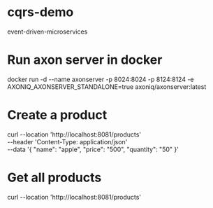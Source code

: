 # cqrs-demo
event-driven-microservices

# Run axon server in docker
docker run -d --name axonserver -p 8024:8024 -p 8124:8124 -e AXONIQ_AXONSERVER_STANDALONE=true axoniq/axonserver:latest

# Create a product
curl --location 'http://localhost:8081/products' \
--header 'Content-Type: application/json' \
--data '{
    "name": "apple",
    "price": "500",
    "quantity": "50"
}'

# Get all products
curl --location 'http://localhost:8081/products'